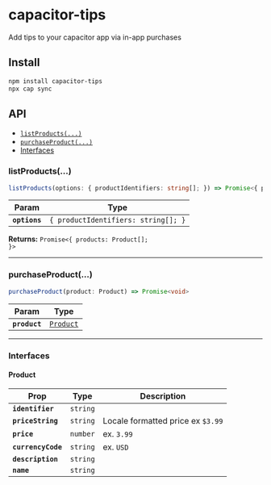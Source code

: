 # capacitor-tips

Add tips to your capacitor app via in-app purchases

## Install

```bash
npm install capacitor-tips
npx cap sync
```

## API

<docgen-index>

* [`listProducts(...)`](#listproducts)
* [`purchaseProduct(...)`](#purchaseproduct)
* [Interfaces](#interfaces)

</docgen-index>

<docgen-api>
<!--Update the source file JSDoc comments and rerun docgen to update the docs below-->

### listProducts(...)

```typescript
listProducts(options: { productIdentifiers: string[]; }) => Promise<{ products: Product[]; }>
```

| Param         | Type                                           |
| ------------- | ---------------------------------------------- |
| **`options`** | <code>{ productIdentifiers: string[]; }</code> |

**Returns:** <code>Promise&lt;{ products: Product[]; }&gt;</code>

--------------------


### purchaseProduct(...)

```typescript
purchaseProduct(product: Product) => Promise<void>
```

| Param         | Type                                        |
| ------------- | ------------------------------------------- |
| **`product`** | <code><a href="#product">Product</a></code> |

--------------------


### Interfaces


#### Product

| Prop               | Type                | Description                       |
| ------------------ | ------------------- | --------------------------------- |
| **`identifier`**   | <code>string</code> |                                   |
| **`priceString`**  | <code>string</code> | Locale formatted price ex `$3.99` |
| **`price`**        | <code>number</code> | ex. `3.99`                        |
| **`currencyCode`** | <code>string</code> | ex. `USD`                         |
| **`description`**  | <code>string</code> |                                   |
| **`name`**         | <code>string</code> |                                   |

</docgen-api>
